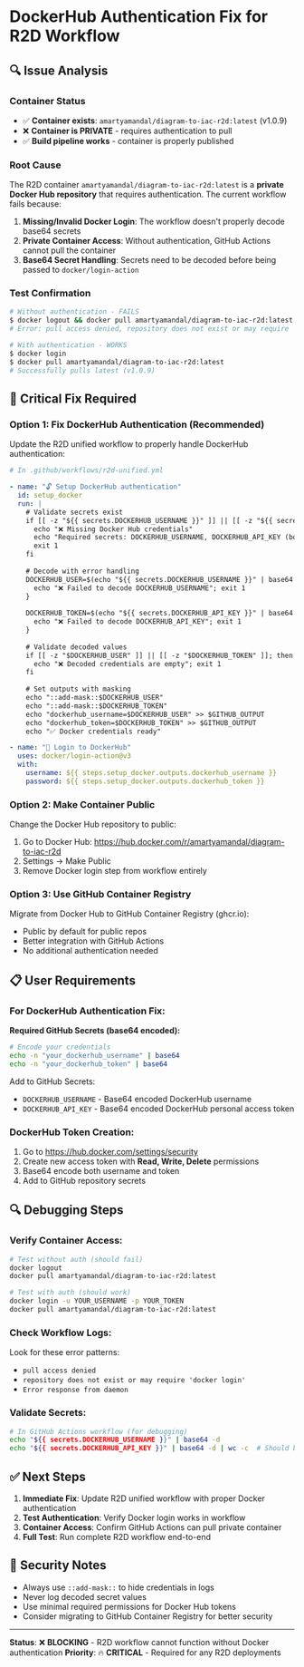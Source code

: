 # DockerHub Authentication Fix for R2D Workflow

## 🔍 **Issue Analysis**

### Container Status
- ✅ **Container exists**: `amartyamandal/diagram-to-iac-r2d:latest` (v1.0.9)
- ❌ **Container is PRIVATE** - requires authentication to pull
- ✅ **Build pipeline works** - container is properly published

### Root Cause
The R2D container `amartyamandal/diagram-to-iac-r2d:latest` is a **private Docker Hub repository** that requires authentication. The current workflow fails because:

1. **Missing/Invalid Docker Login**: The workflow doesn't properly decode base64 secrets
2. **Private Container Access**: Without authentication, GitHub Actions cannot pull the container
3. **Base64 Secret Handling**: Secrets need to be decoded before being passed to `docker/login-action`

### Test Confirmation
```bash
# Without authentication - FAILS
$ docker logout && docker pull amartyamandal/diagram-to-iac-r2d:latest
# Error: pull access denied, repository does not exist or may require 'docker login'

# With authentication - WORKS
$ docker login
$ docker pull amartyamandal/diagram-to-iac-r2d:latest
# Successfully pulls latest (v1.0.9)
```

## 🔧 **Critical Fix Required**

### Option 1: Fix DockerHub Authentication (Recommended)

Update the R2D unified workflow to properly handle DockerHub authentication:

```yaml
# In .github/workflows/r2d-unified.yml

- name: "🔓 Setup DockerHub authentication"
  id: setup_docker
  run: |
    # Validate secrets exist
    if [[ -z "${{ secrets.DOCKERHUB_USERNAME }}" ]] || [[ -z "${{ secrets.DOCKERHUB_API_KEY }}" ]]; then
      echo "❌ Missing Docker Hub credentials"
      echo "Required secrets: DOCKERHUB_USERNAME, DOCKERHUB_API_KEY (both base64 encoded)"
      exit 1
    fi
    
    # Decode with error handling
    DOCKERHUB_USER=$(echo "${{ secrets.DOCKERHUB_USERNAME }}" | base64 -d 2>/dev/null) || {
      echo "❌ Failed to decode DOCKERHUB_USERNAME"; exit 1
    }
    
    DOCKERHUB_TOKEN=$(echo "${{ secrets.DOCKERHUB_API_KEY }}" | base64 -d 2>/dev/null) || {
      echo "❌ Failed to decode DOCKERHUB_API_KEY"; exit 1
    }
    
    # Validate decoded values
    if [[ -z "$DOCKERHUB_USER" ]] || [[ -z "$DOCKERHUB_TOKEN" ]]; then
      echo "❌ Decoded credentials are empty"; exit 1
    fi
    
    # Set outputs with masking
    echo "::add-mask::$DOCKERHUB_USER"
    echo "::add-mask::$DOCKERHUB_TOKEN"
    echo "dockerhub_username=$DOCKERHUB_USER" >> $GITHUB_OUTPUT
    echo "dockerhub_token=$DOCKERHUB_TOKEN" >> $GITHUB_OUTPUT
    echo "✅ Docker credentials ready"

- name: "🐳 Login to DockerHub"
  uses: docker/login-action@v3
  with:
    username: ${{ steps.setup_docker.outputs.dockerhub_username }}
    password: ${{ steps.setup_docker.outputs.dockerhub_token }}
```

### Option 2: Make Container Public

Change the Docker Hub repository to public:
1. Go to Docker Hub: https://hub.docker.com/r/amartyamandal/diagram-to-iac-r2d
2. Settings → Make Public
3. Remove Docker login step from workflow entirely

### Option 3: Use GitHub Container Registry

Migrate from Docker Hub to GitHub Container Registry (ghcr.io):
- Public by default for public repos
- Better integration with GitHub Actions
- No additional authentication needed

## 📋 **User Requirements**

### For DockerHub Authentication Fix:

**Required GitHub Secrets (base64 encoded):**
```bash
# Encode your credentials
echo -n "your_dockerhub_username" | base64
echo -n "your_dockerhub_token" | base64
```

Add to GitHub Secrets:
- `DOCKERHUB_USERNAME` - Base64 encoded DockerHub username
- `DOCKERHUB_API_KEY` - Base64 encoded DockerHub personal access token

### DockerHub Token Creation:
1. Go to https://hub.docker.com/settings/security
2. Create new access token with **Read, Write, Delete** permissions
3. Base64 encode both username and token
4. Add to GitHub repository secrets

## 🔍 **Debugging Steps**

### Verify Container Access:
```bash
# Test without auth (should fail)
docker logout
docker pull amartyamandal/diagram-to-iac-r2d:latest

# Test with auth (should work)
docker login -u YOUR_USERNAME -p YOUR_TOKEN
docker pull amartyamandal/diagram-to-iac-r2d:latest
```

### Check Workflow Logs:
Look for these error patterns:
- `pull access denied`
- `repository does not exist or may require 'docker login'`
- `Error response from daemon`

### Validate Secrets:
```bash
# In GitHub Actions workflow (for debugging)
echo "${{ secrets.DOCKERHUB_USERNAME }}" | base64 -d
echo "${{ secrets.DOCKERHUB_API_KEY }}" | base64 -d | wc -c  # Should be > 0
```

## ✅ **Next Steps**

1. **Immediate Fix**: Update R2D unified workflow with proper Docker authentication
2. **Test Authentication**: Verify Docker login works in workflow
3. **Container Access**: Confirm GitHub Actions can pull private container
4. **Full Test**: Run complete R2D workflow end-to-end

## 🚨 **Security Notes**

- Always use `::add-mask::` to hide credentials in logs
- Never log decoded secret values
- Use minimal required permissions for Docker Hub tokens
- Consider migrating to GitHub Container Registry for better security

---

**Status**: ❌ **BLOCKING** - R2D workflow cannot function without Docker authentication
**Priority**: 🔥 **CRITICAL** - Required for any R2D deployments
